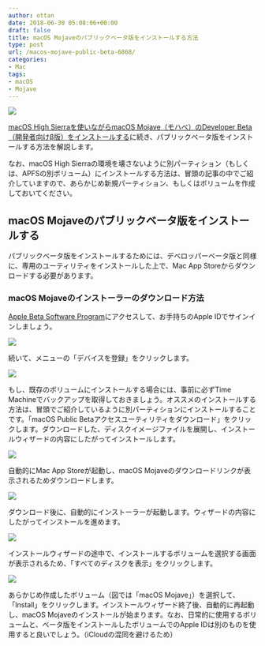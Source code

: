 ```yaml
---
author: ottan
date: 2018-06-30 05:08:06+00:00
draft: false
title: macOS Mojaveのパブリックベータ版をインストールする方法
type: post
url: /macos-mojave-public-beta-6868/
categories:
- Mac
tags:
- macOS
- Mojave
---
```


![](/images/2018/06/180630-5b37015fbfc13.jpg)






[macOS High Sierraを使いながらmacOS Mojave（モハべ）のDeveloper Beta（開発者向けβ版）をインストールする](https://ottan.xyz/macos-mojave-download-how-to-install-6768/)に続き、パブリックベータ版をインストールする方法を解説します。





なお、macOS High Sierraの環境を壊さないように別パーティション（もしくは、APFSの別ボリューム）にインストールする方法は、冒頭の記事の中でご紹介していますので、あらかじめ新規パーティション、もしくはボリュームを作成しておいてください。





## macOS Mojaveのパブリックベータ版をインストールする





パブリックベータ版をインストールするためには、デベロッパーベータ版と同様に、専用のユーティリティをインストールした上で、Mac App Storeからダウンロードする必要があります。





### macOS Mojaveのインストーラーのダウンロード方法





[Apple Beta Software Program](https://beta.apple.com/sp/ja/betaprogram/)にアクセスして、お手持ちのApple IDでサインインしましょう。





![](/images/2018/06/180630-5b3701d550e1b.png)






続いて、メニューの「デバイスを登録」をクリックします。





![](/images/2018/06/180630-5b3701f6d5bb5.png)






もし、既存のボリュームにインストールする場合には、事前に必ずTime Machineでバックアップを取得しておきましょう。オススメのインストールする方法は、冒頭でご紹介しているように別パーティションにインストールすることです。「macOS Public Betaアクセスユーティリティをダウンロード」をクリックします。ダウンロードした、ディスクイメージファイルを展開し、インストールウィザードの内容にしたがってインストールします。





![](/images/2018/06/180630-5b37022024bbc.png)






自動的にMac App Storeが起動し、macOS Mojaveのダウンロードリンクが表示されるためダウンロードします。





![](/images/2018/06/180630-5b37028fedbd9.png)






ダウンロード後に、自動的にインストーラーが起動します。ウィザードの内容にしたがってインストールを進めます。





![](/images/2018/06/180630-5b3702997e92d.png)






インストールウィザードの途中で、インストールするボリュームを選択する画面が表示されるため、「すべてのディスクを表示」をクリックします。





![](/images/2018/06/180630-5b3702a2c6bfe.png)






あらかじめ作成したボリューム（図では「macOS Mojave」）を選択して、「Install」をクリックします。インストールウィザード終了後、自動的に再起動し、macOS Mojaveのインストールが始まります。なお、日常的に使用するボリュームと、ベータ版をインストールしたボリュームでのApple IDは別のものを使用すると良いでしょう。（iCloudの混同を避けるため）
